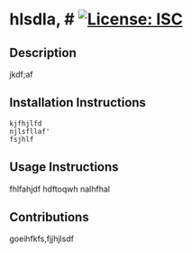 # hlsdla, # [![License: ISC](https://img.shields.io/badge/License-ISC-blue.svg)](https://opensource.org/licenses/ISC)  
  
  ## Description  

  jkdf;af
  
  ## Installation Instructions 

  ```
  kjfhjlfd
njlsfllaf'
fsjhlf
```

  ## Usage Instructions 

  fhlfahjdf
hdftoqwh
nalhfhal

  ## Contributions 
  
  goeihfkfs,fjjhjlsdf
  